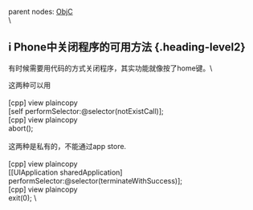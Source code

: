 parent nodes: [ObjC](ObjC.html)\
\

i Phone中关闭程序的可用方法 {.heading-level2}
---------------------------

有时候需要用代码的方式关闭程序，其实功能就像按了home键。\

这两种可以用\
 \
 [cpp] view plaincopy\
 [self performSelector:@selector(notExistCall)]; \
 [cpp] view plaincopy\
 abort(); \
 \
 这两种是私有的，不能通过app store.\
 \
 [cpp] view plaincopy\
 [[UIApplication sharedApplication]
performSelector:@selector(terminateWithSuccess)]; \
 [cpp] view plaincopy\
 exit(0); \


